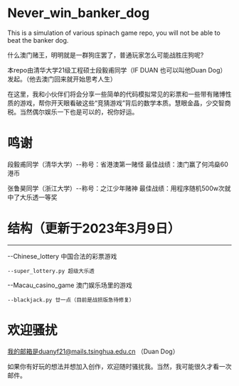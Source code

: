 # Never_win_banker_dog
This is a simulation of various spinach game repo, you will not be able to beat the banker dog.

什么澳门赌王，明明就是一群狗庄罢了，普通玩家怎么可能战胜庄狗呢?

本repo由清华大学21级工程硕士段毅甫同学（IF DUAN 也可以叫他Duan Dog）发起。（他去澳门回来就开始思考人生）

在这里，我和小伙伴们将会分享一些简单的代码模拟常见的彩票和一些带有赌博性质的游戏，帮你开天眼看破这些“竞猜游戏”背后的数学本质。慧眼金晶，少交智商税。当然偶尔娱乐一下也是可以的，祝你好运。

# 鸣谢
段毅甫同学（清华大学）--称号：省港澳第一赌怪 最佳战绩：澳门赢了何鸿燊60港币

张鲁昊同学（浙江大学）--称号：之江少年赌神 最佳战绩：用程序随机500w次就中了大乐透一等奖

# 结构（更新于2023年3月9日）
------
--Chinese_lottery 中国合法的彩票游戏

    --super_lottery.py 超级大乐透

--Macau_casino_game 澳门娱乐场里的游戏

    --blackjack.py 廿一点（目前是战损版急待修复）

# 欢迎骚扰
我的邮箱是duanyf21@mails.tsinghua.edu.cn （Duan Dog）

如果你有好玩的想法并想加入创作，欢迎随时骚扰我。当然，我可能很久才看一次邮件。